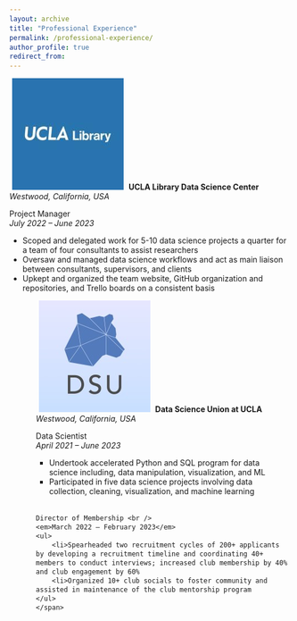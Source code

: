 ```yaml
---
layout: archive
title: "Professional Experience"
permalink: /professional-experience/
author_profile: true
redirect_from:
---
```


<p class="PE_p">
  <img src="/images/UCLA_Library_Logo.jpeg" alt="UCLA Library" class="PE_image" hspace="5">
  <span class="PE_text"> <strong> UCLA Library Data Science Center </strong>  <br /> 
  <em> Westwood, California, USA </em> 
  </span>
</p>

<p>
<span class="PE_text"> Project Manager <br /> 
<em> July 2022 – June 2023 </em> 
<ul>
    <li>Scoped and delegated work for 5-10 data science projects a quarter for a team of four consultants to assist researchers</li>
    <li>Oversaw and managed data science workflows and act as main liaison between consultants, supervisors, and clients</li>
    <li>Upkept and organized the team website, GitHub organization and repositories, and Trello boards on a consistent basis</li> 
<ul> 
</span> 
</p>

<p class="PE_p">
  <img src="/images/DSU_Logo.jpeg" alt="DSU" class="PE_image" hspace="5">
  <span class="PE_text"> <strong> Data Science Union at UCLA </strong>  <br /> <em> Westwood, California, USA </em> </span>
</p>

<p>
    <span class="PE_text"> Data Scientist <br /> 
    <em> April 2021 – June 2023 </em> 
    <ul>
        <li>Undertook accelerated Python and SQL program for data science including, data manipulation, visualization, and ML</li>
        <li>Participated in five data science projects involving data collection, cleaning, visualization, and machine learning</li>
    </ul> <br />

    Director of Membership <br /> 
    <em>March 2022 – February 2023</em>
    <ul>
        <li>Spearheaded two recruitment cycles of 200+ applicants by developing a recruitment timeline and coordinating 40+ members to conduct interviews; increased club membership by 40% and club engagement by 60%
        <li>Organized 10+ club socials to foster community and assisted in maintenance of the club mentorship program
    </ul> 
    </span> 
</p>